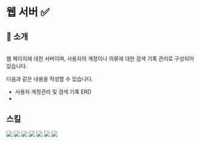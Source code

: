 <div>
    <h1>웹 서버 ✅</h1>
</div>

<div>
<h2>📝 소개  </h2>
<br>
웹 페이지에 대한 서버이며, 사용자의 계정이나 의류에 대한 검색 기록 관리로 구성되어 있습니다.

다음과 같은 내용을 작성할 수 있습니다.
- 사용자 계정관리 및 검색 기록 ERD
- 
</div>
    <h2>스킬</h2>
    <img src="https://img.shields.io/badge/node.js-339933?style=for-the-badge&logo=nodedotjs&logoColor=white">
    <img src="https://img.shields.io/badge/express.js-000000?style=for-the-badge&logo=express&logoColor=white">
    <img src="https://img.shields.io/badge/cookie-FFC107?style=for-the-badge&logo=cookiecutter&logoColor=white">
    <img src="https://img.shields.io/badge/naver%20api-03C75A?style=for-the-badge&logo=naver&logoColor=white">
    <img src="https://img.shields.io/badge/passport-34E27A?style=for-the-badge&logo=passport&logoColor=white">
    <img src="https://img.shields.io/badge/router-4285F4?style=for-the-badge&logo=reactrouter&logoColor=white">
    <img src="https://img.shields.io/badge/javascript-F7DF1E?style=for-the-badge&logo=javascript&logoColor=black">
<div>
    
</div>

<br />
